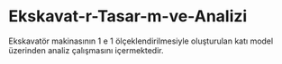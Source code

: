 # Ekskavat-r-Tasar-m-ve-Analizi
Ekskavatör makinasının 1 e 1 ölçeklendirilmesiyle oluşturulan katı model üzerinden analiz çalışmasını içermektedir.
